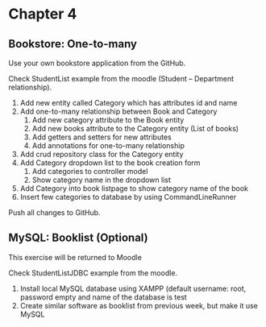 # Chapter 4

## Bookstore: One-to-many

Use your own bookstore application from the GitHub.

Check StudentList example from the moodle (Student – Department relationship).

1. Add new entity called Category which has attributes id and name
2. Add one-to-many relationship between Book and Category
   1. Add new category attribute to the Book entity
   2. Add new books attribute to the Category entity (List of books)
   3. Add getters and setters for new attributes
   4. Add annotations for one-to-many relationship
3. Add crud repository class for the Category entity
4. Add Category dropdown list to the book creation form
   1. Add categories to controller model
   2. Show category name in the dropdown list
5. Add Category into book listpage to show category name of the book
6. Insert few categories to database by using CommandLineRunner

Push all changes to GitHub.

## MySQL: Booklist (Optional)

This exercise will be returned to Moodle

Check StudentListJDBC example from the moodle.

1. Install local MySQL database using XAMPP (default username: root, password empty and name of the database is test
2. Create similar software as booklist from previous week, but make it use MySQL
